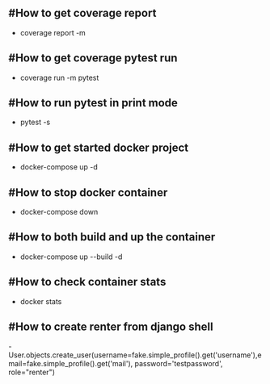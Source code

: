 #How to get coverage report
-
- coverage report -m

#How to get coverage pytest run
-
- coverage run -m pytest

#How to run pytest in print mode
-
- pytest -s

#How to get started docker project
-
- docker-compose up -d

#How to stop docker container
-
- docker-compose down

#How to both build and up the container
-
- docker-compose up --build -d

#How to check container stats
-
- docker stats <container id>

#How to create renter from django shell
- 
-User.objects.create_user(username=fake.simple_profile().get('username'),email=fake.simple_profile().get('mail'), password='testpassword', role="renter")

